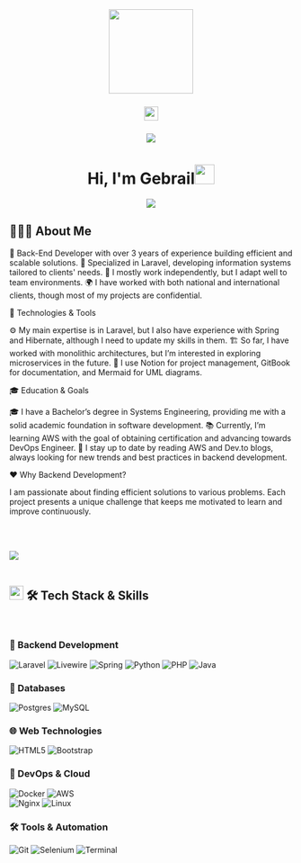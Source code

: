 
  <div align="center">
    <img height="150" src="https://media.giphy.com/media/M9gbBd9nbDrOTu1Mqx/giphy.gif"  />
  </div>

  ###

  <div align="center">
    <a href="https://www.youtube.com/@gebrail-dev " target="_blank">
      <img src="https://img.shields.io/static/v1?message=Youtube&logo=youtube&label=&color=FF0000&logoColor=white&labelColor=&style=for-the-badge" height="25" alt="youtube logo"  />
    </a>
  </div>

  ###

  <div align="center">
    <img src="https://visitor-badge.laobi.icu/badge?page_id=gebrail.gebrail&"  />
  </div>

  ###

  <h1 align="center"><b>Hi, I'm Gebrail</b><img src="https://media.giphy.com/media/hvRJCLFzcasrR4ia7z/giphy.gif" width="35"></h1>

  <p align="center">
    <a href="https://github.com/DenverCoder1/readme-typing-svg">
        <img src="https://readme-typing-svg.herokuapp.com?font=Time+New+Roman&color=cyan&size=25&center=true&vCenter=true&width=600&height=100&lines=Experienced+Back-End+Developer;Freelance+Software+Engineer;Laravel+%7C+PHP+%7C+Livewire">
    </a>
  </p>


  ###


  ## 👨🏻‍💻 **About Me**

🚀 Back-End Developer with over 3 years of experience building efficient and scalable solutions.
💼 Specialized in Laravel, developing information systems tailored to clients' needs.
🤝 I mostly work independently, but I adapt well to team environments.
🌍 I have worked with both national and international clients, though most of my projects are confidential.

🔹 Technologies & Tools

⚙️ My main expertise is in Laravel, but I also have experience with Spring and Hibernate, although I need to update my skills in them.
🏗 So far, I have worked with monolithic architectures, but I’m interested in exploring microservices in the future.
📌 I use Notion for project management, GitBook for documentation, and Mermaid for UML diagrams.

🎓 Education & Goals

🎓 I have a Bachelor’s degree in Systems Engineering, providing me with a solid academic foundation in software development.
📚 Currently, I’m learning AWS with the goal of obtaining certification and advancing towards DevOps Engineer.
📖 I stay up to date by reading AWS and Dev.to blogs, always looking for new trends and best practices in backend development.

❤️ Why Backend Development?

I am passionate about finding efficient solutions to various problems. Each project presents a unique challenge that keeps me motivated to learn and improve continuously.


<br><br>

<img src="https://user-images.githubusercontent.com/73097560/115834477-dbab4500-a447-11eb-908a-139a6edaec5c.gif"><br><br>

## <img src="https://media2.giphy.com/media/QssGEmpkyEOhBCb7e1/giphy.gif?cid=ecf05e47a0n3gi1bfqntqmob8g9aid1oyj2wr3ds3mg700bl&rid=giphy.gif" width ="25"><b> 🛠️ Tech Stack & Skills</b>
<br>


  ###
<h3>🚀 Backend Development</h3>

![Laravel](https://img.shields.io/badge/laravel-%23FF2D20.svg?style=for-the-badge&logo=laravel&logoColor=white)
![Livewire](https://img.shields.io/badge/livewire-%234e56a6.svg?style=for-the-badge&logo=livewire&logoColor=white)
![Spring](https://img.shields.io/badge/spring-%236DB33F.svg?style=for-the-badge&logo=spring&logoColor=white)
![Python](https://img.shields.io/badge/python-3670A0?style=for-the-badge&logo=python&logoColor=ffdd54)
![PHP](https://img.shields.io/badge/php-%23777BB4.svg?style=for-the-badge&logo=php&logoColor=white)
![Java](https://img.shields.io/badge/java-%23ED8B00.svg?style=for-the-badge&logo=openjdk&logoColor=white)

<h3>💾 Databases</h3>

![Postgres](https://img.shields.io/badge/postgres-%23316192.svg?style=for-the-badge&logo=postgresql&logoColor=white)
![MySQL](https://img.shields.io/badge/mysql-4479A1.svg?style=for-the-badge&logo=mysql&logoColor=white)

<h3>🌐 Web Technologies</h3>

![HTML5](https://img.shields.io/badge/html5-%23E34F26.svg?style=for-the-badge&logo=html5&logoColor=white)
![Bootstrap](https://img.shields.io/badge/bootstrap-%238511FA.svg?style=for-the-badge&logo=bootstrap&logoColor=white)

<h3>🔧 DevOps & Cloud</h3>

![Docker](https://img.shields.io/badge/docker-%230db7ed.svg?style=for-the-badge&logo=docker&logoColor=white)
![AWS](https://img.shields.io/badge/AWS-%23FF9900.svg?style=for-the-badge&logo=amazon-aws&logoColor=white)    
![Nginx](https://img.shields.io/badge/nginx-%23009639.svg?style=for-the-badge&logo=nginx&logoColor=white)
![Linux](https://img.shields.io/badge/Linux-FCC624?style=for-the-badge&logo=linux&logoColor=black)

<h3>🛠 Tools & Automation</h3>

![Git](https://img.shields.io/badge/git-%23F05033.svg?style=for-the-badge&logo=git&logoColor=white)
![Selenium](https://img.shields.io/badge/-selenium-%43B02A?style=for-the-badge&logo=selenium&logoColor=white)
![Terminal](https://img.shields.io/badge/Terminal-%23054020?style=for-the-badge&logo=gnu-bash&logoColor=white)
